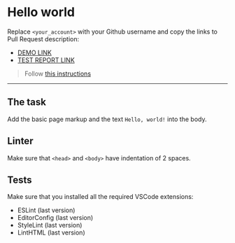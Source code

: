 # Hello world

Replace `<your_account>` with your Github username and copy the links to Pull Request description:
- [DEMO LINK](https://OlexandrKovsh.github.io/layout_hello-world/)
- [TEST REPORT LINK](https://OlexandrKovsh.github.io/layout_hello-world/report/html_report/)

> Follow [this instructions](https://mate-academy.github.io/layout_task-guideline/#how-to-solve-the-layout-tasks-on-github)
___

## The task

Add the basic page markup and the text `Hello, world!` into the body.

## Linter

Make sure that `<head>` and `<body>` have indentation of 2 spaces.

## Tests

Make sure that you installed all the required VSCode extensions:

- ESLint (last version)
- EditorConfig (last version)
- StyleLint (last version)
- LintHTML (last version)
